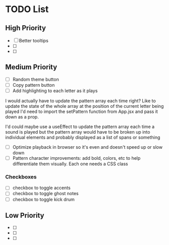 # TODO List

## High Priority

- [ ] Better tooltips
- [ ]
- [ ]

## Medium Priority

- [ ] Random theme button
- [ ] Copy pattern button
- [ ] Add highlighting to each letter as it plays

I would actually have to update the pattern array each time right? Like to update the state of the whole array at the position of the current letter being played
I'd need to import the setPattern function from App.jsx and pass it down as a prop.

I'd could maybe use a useEffect to update the pattern array each time a sound is played but the pattern array would have to be broken up into individual elements and probably displayed as a list of spans or something

- [ ] Optimize playback in browser so it's even and doesn't speed up or slow down
- [ ] Pattern character improvements: add bold, colors, etc to help differentiate them visually. Each one needs a CSS class

### Checkboxes

- [ ] checkbox to toggle accents
- [ ] checkbox to toggle ghost notes
- [ ] checkbox to toggle kick drum

## Low Priority

- [ ]
- [ ]
- [ ]
